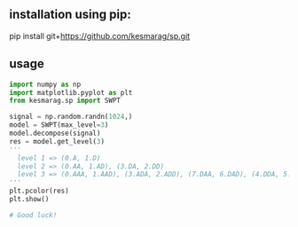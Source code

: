 ## installation using pip:

pip install git+https://github.com/kesmarag/sp.git


## usage
```python
import numpy as np
import matplotlib.pyplot as plt
from kesmarag.sp import SWPT

signal = np.random.randn(1024,)
model = SWPT(max_level=3)
model.decompose(signal)
res = model.get_level(3)
'''
  level 1 => (0.A, 1.D)
  level 2 => (0.AA, 1.AD), (3.DA, 2.DD)
  level 3 => (0.AAA, 1.AAD), (3.ADA, 2.ADD), (7.DAA, 6.DAD), (4.DDA, 5.DDD)
'''
plt.pcolor(res)
plt.show()

# Good luck!
```